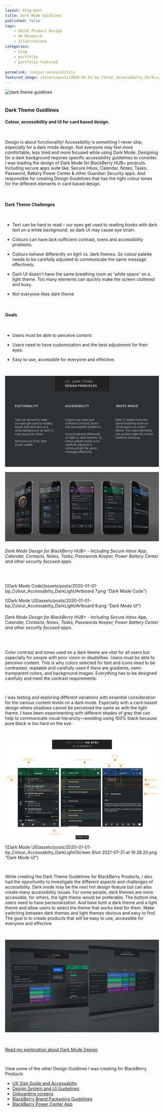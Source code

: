 ```yaml
---
layout: blog-post
title: Dark Mode Guidlines
published: false
tags: 
    - UX/UI Product Design
    - UX Research
    - Illustrations
categories:
    - blog
    - portfolio
    - portfolio-featured
    
permalink: /colour-accessibility
featured_image: /assets/posts/2020-01-01-bp_Colour_Accessabilty_DarkLight/fp_ph_darktheme1.jpg
---
```


![dark theme guidlines](/assets/posts/2020-01-01-bp_Colour_Accessabilty_DarkLight/AdobeStock_darkTheme_mocks.png "dark theme guidlines")
<br>
<br> 

### Dark Theme Guidlines 

#### Colour, accessibility and UI for card based design.

<br>

Design is about functionality! Accessibility is something I never skip, especially for a dark mode design. Not everyone may feel more comfortable, less tired and more focused while using Dark Mode. Designing for a dark background requires specific accessibility guidelines to consider. 
I was leading the design of Dark Mode for BlackBerry HUB+ prodcuts. Including secure apps suite like; Secure Inbox, Calendar, Notes, Tasks, Password, Battery Power Center & other Guardian Security apps. 
And responsible for creating Design Guidelines that has the right colour tones for the different elements in card based design. 

<br>

#### Dark Theme Challenges

<br>

- Text can be hard to read – our eyes get used to reading books with dark text on a white background, so dark UI may cause eye strain. 

- Colours can have lack sufficient contrast, toens and accessibility problems. 

- Colours behave differently on light vs. dark themes. So colour palette needs to be carefully adjusted to communicate the same message effectively.

- Dark UI doesn't have the same breathing room as 'white space' on a light theme. Too many elements can quickly make the screen cluttered and busy.

- Not everyone likes dark theme 



<br>


#### Goals 

<br>

-  Users must be able to perceive content
   
-  Users need to have customization and the best adjustment for their eyes. 
   
-  Easy to use, accessible for everyone and effective. 

<br>



![Dark Mode UI](assets/posts/2020-01-01-bp_Colour_Accessabilty_DarkLight/dark-mode_challenges20215.png "Dark Mode UI")

![Dark Mode UI](assets/posts/2020-01-01-bp_Colour_Accessabilty_DarkLight/allapss_darkmode_mock.png "Dark Mode UI")
###### Dark Mode Design for BlackBerry HUB+ - Including Secure Inbox App, Calendar, Contacts, Notes, Tasks, Passwords Keeper, Power Battery Center and other security focused apps.  


<br>

![Dark Mode Code](assets/posts/2020-01-01-bp_Colour_Accessabilty_DarkLight/Artboard 7.png "Dark Mode Code")

![Dark Mode UI](assets/posts/2020-01-01-bp_Colour_Accessabilty_DarkLight/Artboard 9.png "Dark Mode UI")
###### Dark Mode Design for BlackBerry HUB+ - Including Secure Inbox App, Calendar, Contacts, Notes, Tasks, Passwords Keeper, Power Battery Center and other security focused apps.  


<br>



Color contrast and tones used on a dark theme are vital for all users but especially for people with poor vision or disabilities. Users must be able to perceive content. This is why colors selected for text and icons need to be contrasted, readable and carefully used if there are gradients, semi-transparent colors, and background images. Everything has to be designed carefully and meet the contrast requirements. 


<br>


I was testing and exploring different variations with essential consideration for the various content levels on a dark mode. Especially with a card-based design where shadows cannot be perceived the same as with the light theme. I have been experimenting with different shades of grey that can help to communicate visual hierarchy—avoiding using 100% black because pure black is too hard on the eye.


<br>

![Dark Mode UI](assets/posts/2020-01-01-bp_Colour_Accessabilty_DarkLight/dark_vid_spec_v2_2_20190416-8.jpg "Dark Mode UI")

![Dark Mode UI](assets/posts/2020-01-01-bp_Colour_Accessabilty_DarkLight/Screen Shot 2021-07-21 at 16.28.20.png "Dark Mode UI")


<br>

While creating the Dark Theme Guidelines for BlackBerry Products, I also had the opportunity to investigate the different aspects and challenges of accessibility. Dark mode may be the next hot design feature but can also create many accessibility issues. For some people, dark themes are more accessible, for others, the light theme would be preferable. The bottom line, users need to have personalization. And have both a dark theme and a light theme and allow users to select the theme that works best for them. Make switching between dark themes and light themes obvious and easy to find. The goal is to create products that will be easy to use, accessible for everyone and effective. 

<br>


![Dark Mode Code](assets/posts/2020-01-01-bp_Colour_Accessabilty_DarkLight/DArkThemMockup.jpg "Dark Mode Code")



<br>



[Read my exploration about Dark Mode Design](https://curlydesigner.com/colour-accessibility) 


<br>


View some of the other Design Guidlines I was creating for BlackBerry Products

- [UX Size Guide and Accessabilty](/wb-hud)
- [Design System and UI Guidelines](/design-guidelines)
- [Onboarding screens](/empty-data)
- [BlackBerry Brand Packaging Guidelines](/bb-brand) 
- [BlackBerry Power Center App](/power-center)